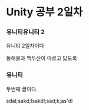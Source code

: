 # Unity 공부 2일차
### 유니티유니티 2
유니티 2일차이다

동해물과 백두산이 마르고 닳도록


### 유니티
두번째 글이다.

sdal;sakd;lsakdl;sad;k;as'dl